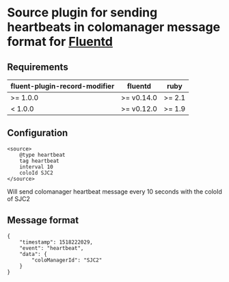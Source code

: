# Source plugin for sending heartbeats in colomanager message format for [Fluentd](http://fluentd.org)

## Requirements

| fluent-plugin-record-modifier  | fluentd | ruby |
|--------------------------------|---------|------|
| >= 1.0.0 | >= v0.14.0 | >= 2.1 |
|  < 1.0.0 | >= v0.12.0 | >= 1.9 |

## Configuration

    <source>
        @type heartbeat
        tag heartbeat
        interval 10
        coloId SJC2
    </source>

Will send colomanager heartbeat message every 10 seconds with the coloId of SJC2

## Message format

    {
        "timestamp": 1518222029,
        "event": "heartbeat",
        "data": {
            "coloManagerId": "SJC2"
        }
    }

